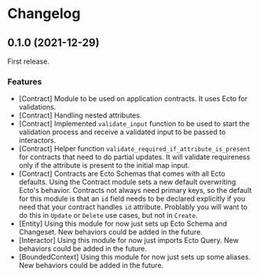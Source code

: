# Changelog

## 0.1.0 (2021-12-29)

First release.

### Features
  * [Contract] Module to be used on application contracts. It uses Ecto for validations.
  * [Contract] Handling nested attributes.
  * [Contract] Implemented `validate_input` function to be used to start the validation process and receive a validated input to be passed to interactors.
  * [Contract] Helper function `validate_required_if_attribute_is_present` for contracts that need to do partial updates. It will validate requireness only if the attribute is present to the initial map input.
  * [Contract] Contracts are Ecto Schemas that comes with all Ecto defaults. Using the Contract module sets a new default overwriting Ecto's behavior. Contracts not always need primary keys, so the default for this module is that an `id` field needs to be declared explicitly if you need that your contract handles `id` attribute. Problably you will want to do this in `Update` or `Delete` use cases, but not in `Create`.
  * [Entity] Using this module for now just sets up Ecto Schema and Changeset. New behaviors could be added in the future.
  * [Interactor] Using this module for now just imports Ecto Query. New behaviors could be added in the future.
  * [BoundedContext] Using this module for now just sets up some aliases. New behaviors could be added in the future.
